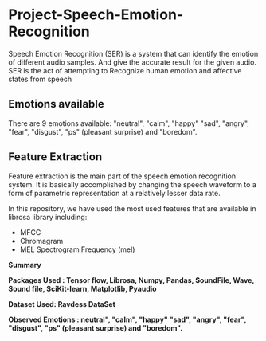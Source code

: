 # Project-Speech-Emotion-Recognition
Speech Emotion Recognition (SER) is a system that can identify the emotion of different audio  samples. And give the accurate result for the given audio. SER is the act of attempting to Recognize human emotion and affective states from speech
<h2>Emotions available</h2>
There are 9 emotions available: "neutral", "calm", "happy" "sad", "angry", "fear", "disgust", "ps" (pleasant surprise) and "boredom".
<h2>Feature Extraction</h2>
Feature extraction is the main part of the speech emotion recognition system. It is basically accomplished by changing the speech waveform to a form of parametric representation at a relatively lesser data rate.

In this repository, we have used the most used features that are available in librosa library including:
<ul>
<li>MFCC</li>
<li>Chromagram</li>
<li>MEL Spectrogram Frequency (mel)</li>
</ul>

<b>Summary<b>
<p> Packages Used : Tensor flow, Librosa, Numpy, Pandas, SoundFile, Wave, Sound file, SciKit-learn, Matplotlib, Pyaudio </p>
<p>Dataset Used: Ravdess DataSet</p>
<p>Observed Emotions : neutral", "calm", "happy" "sad", "angry", "fear", "disgust", "ps" (pleasant surprise) and "boredom".</p>
